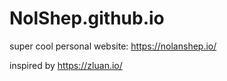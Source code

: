 # NolShep.github.io
super cool personal website: https://nolanshep.io/


inspired by https://zluan.io/
